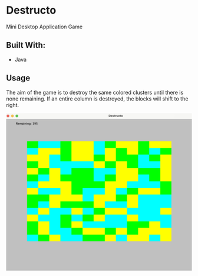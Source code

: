 # **Destructo**

Mini Desktop Application Game


## Built With:

- Java

## Usage

The aim of the game is to destroy the same colored clusters until there is none remaining. If an entire column is destroyed, the blocks will shift to the right.

![Image Link](https://github.com/stefanisindarto/Destructo/blob/main/images/destructo.png)
